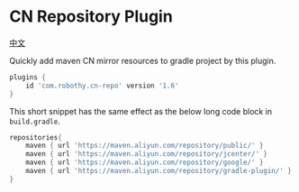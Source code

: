 # CN Repository Plugin

[中文](./README_cn.md)

Quickly add maven CN mirror resources to gradle project by this plugin.

```groovy
plugins {
    id 'com.robothy.cn-repo' version '1.6'
}
```

This short snippet has the same effect as the below long code block in `build.gradle`.

```groovy
repositories{
    maven { url 'https://maven.aliyun.com/repository/public/' }
    maven { url 'https://maven.aliyun.com/repository/jcenter/' }
    maven { url 'https://maven.aliyun.com/repository/google/' }
    maven { url 'https://maven.aliyun.com/repository/gradle-plugin/' }
}
```